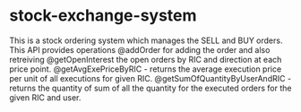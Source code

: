 # stock-exchange-system
This is a stock ordering system which manages the SELL and BUY orders.
This API provides operations @addOrder for adding the order and also retreiving @getOpenInterest the open orders by RIC and direction at each price point.
@getAvgExePriceByRIC - returns the average execution price per unit of all executions for given RIC.
@getSumOfQuantityByUserAndRIC - returns the quantity of sum of all the quantity for the executed orders for the given RIC and user.
